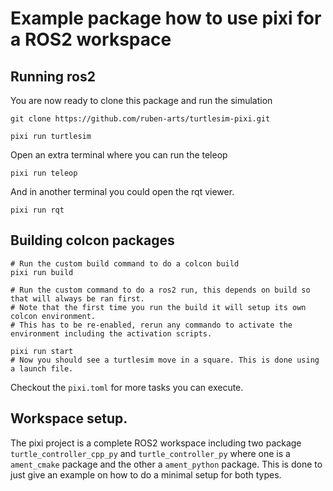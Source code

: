 # Example package how to use pixi for a ROS2 workspace

## Running ros2
You are now ready to clone this package and run the simulation

```
git clone https://github.com/ruben-arts/turtlesim-pixi.git

pixi run turtlesim
```
Open an extra terminal where you can run the teleop

```
pixi run teleop
```

And in another terminal you could open the rqt viewer. 

```
pixi run rqt
```

## Building colcon packages

```
# Run the custom build command to do a colcon build
pixi run build 

# Run the custom command to do a ros2 run, this depends on build so that will always be ran first. 
# Note that the first time you run the build it will setup its own colcon environment. 
# This has to be re-enabled, rerun any commando to activate the environment including the activation scripts.

pixi run start
# Now you should see a turtlesim move in a square. This is done using a launch file.
```

Checkout the `pixi.toml` for more tasks you can execute. 


## Workspace setup.
The pixi project is a complete ROS2 workspace including two package `turtle_controller_cpp_py` and `turtle_controller_py` where one is a `ament_cmake` package and the other a `ament_python` package. This is done to just give an example on how to do a minimal setup for both types.

